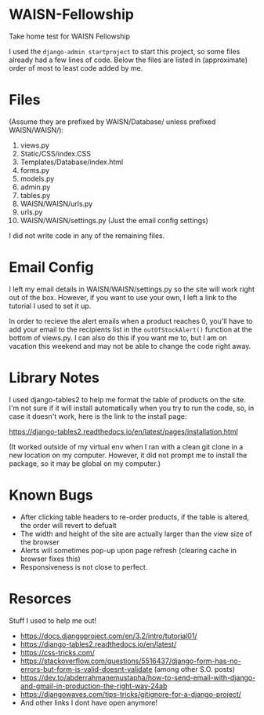 # WAISN-Fellowship
Take home test for WAISN Fellowship

I used the `django-admin startproject` to start this project, so some files 
already had a few lines of code. Below the files are listed in (approximate)
order of most to least code added by me.

# Files 
(Assume they are prefixed by WAISN/Database/ unless prefixed WAISN/WAISN/):
   1. views.py
   2. Static/CSS/index.CSS
   3. Templates/Database/index.html
   4. forms.py
   5. models.py
   6. admin.py
   7. tables.py
   8. WAISN/WAISN/urls.py
   9. urls.py
   10. WAISN/WAISN/settings.py (Just the email config settings)

I did not write code in any of the remaining files.

# Email Config
I left my email details in WAISN/WAISN/settings.py so the site will work
right out of the box. However, if you want to use your own, I left a link 
to the tutorial I used to set it up.

In order to recieve the alert emails when a product reaches 0, you'll have to add your email to the recipients list in the `outOfStockAlert()` function at the bottom of 
views.py. I can also do this if you want me to, but I am on vacation this weekend and may not be able to change the code right away.

# Library Notes
I used django-tables2 to help me format the table of products on the site. I'm not sure
if it will install automatically when you try to run the code, so, in case it doesn't work, here is the link to 
the install page:

https://django-tables2.readthedocs.io/en/latest/pages/installation.html

(It worked outside of my virtual env when I ran with a clean git clone in a new location on my computer. However, it did not prompt me to install the package, so it may be global on my computer.)

# Known Bugs
- After clicking table headers to re-order products, if the table is altered, the order will revert to defualt
- The width and height of the site are actually larger than the view size of the browser
- Alerts will sometimes pop-up upon page refresh (clearing cache in browser fixes this)
- Responsiveness is not close to perfect. 

# Resorces
Stuff I used to help me out!
- https://docs.djangoproject.com/en/3.2/intro/tutorial01/
- https://django-tables2.readthedocs.io/en/latest/
- https://css-tricks.com/
- https://stackoverflow.com/questions/5516437/django-form-has-no-errors-but-form-is-valid-doesnt-validate (among other S.O. posts)
- https://dev.to/abderrahmanemustapha/how-to-send-email-with-django-and-gmail-in-production-the-right-way-24ab
- https://djangowaves.com/tips-tricks/gitignore-for-a-django-project/
- And other links I dont have open anymore!
